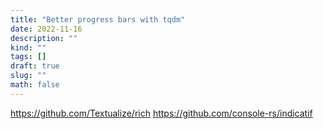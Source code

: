 ```yaml
---
title: "Better progress bars with tqdm"
date: 2022-11-16
description: ""
kind: ""
tags: []
draft: true
slug: ""
math: false
---
```


<https://github.com/Textualize/rich>
<https://github.com/console-rs/indicatif>
